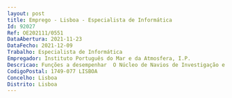 ```yaml
--- 
layout: post
title: Emprego - Lisboa - Especialista de Informática
Id: 92027
Ref: OE202111/0551
DataAbertura: 2021-11-23
DataFecho: 2021-12-09
Trabalho: Especialista de Informática
Empregador: Instituto Português do Mar e da Atmosfera, I.P.
Descricao: Funções a desempenhar  O Núcleo de Navios de Investigação e Observatórios (NNIO) procura integrar na sua equipa um especialista de informática com funções no planeamento, desenvolvimento e implementação de projetos informáticos com a finalidade de disponibilizar e gerir os dados, informação e serviços que são gerados por instrumentação e plataformas de observação do oceano. As funções a desenvolver incluem a gestão de bases de dados geográficos, incluindo a definição e implementação da arquitetura de informação e das estruturas de dados em ambiente SIG (Sistemas de Informação Geográfica), e vigilância permanente da segurança e coerência dos mesmos. Os dados serão multidisciplinares e terão diferentes fontes pelo que terá de ser garantida a sua centralização, harmonização e integridade, incluindo a criação de metadados.O técnico contribuirá ainda para a implementação de mecanismos de visualização da informação para diferentes tipos e estruturas de dados, incluindo interfaces com o utilizador.O técnico apoiará também no desenvolvimento de conteúdos, sua publicação e divulgação, e a organização de iniciativas e eventos de divulgação. O técnico deverá ter disponibilidade para embarcar no navio de investigação Mário Ruivo por períodos de dias a algumas semanas, quando necessário.O técnico fará a articulação entre os vários grupos (internos e externos ao IPMA) que providenciam os dados, o sistema e os utilizadores, pelo que se espera que seja capaz de gerir adequadamente relações inter pessoais e organizacionais.
CodigoPostal: 1749-077 LISBOA
Concelho: Lisboa
Distrito: Lisboa
--- 
```

